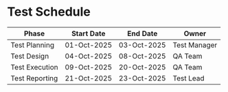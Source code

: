# Test Schedule
 
| Phase             | Start Date | End Date   | Owner         |
|------------------|------------|------------|---------------|
| Test Planning     | 01-Oct-2025| 03-Oct-2025| Test Manager  |
| Test Design       | 04-Oct-2025| 08-Oct-2025| QA Team       |
| Test Execution    | 09-Oct-2025| 20-Oct-2025| QA Team       |
| Test Reporting    | 21-Oct-2025| 23-Oct-2025| Test Lead     |